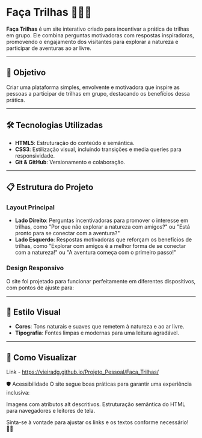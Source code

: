 # Faça Trilhas 🌲🚶‍♂️

**Faça Trilhas** é um site interativo criado para incentivar a prática de trilhas em grupo. Ele combina perguntas motivadoras com respostas inspiradoras, promovendo o engajamento dos visitantes para explorar a natureza e participar de aventuras ao ar livre.

---

## 🎯 Objetivo
Criar uma plataforma simples, envolvente e motivadora que inspire as pessoas a participar de trilhas em grupo, destacando os benefícios dessa prática.

---

## 🛠 Tecnologias Utilizadas

- **HTML5**: Estruturação do conteúdo e semântica.
- **CSS3**: Estilização visual, incluindo transições e media queries para responsividade.
- **Git & GitHub**: Versionamento e colaboração.

---

## 📋 Estrutura do Projeto

### Layout Principal
- **Lado Direito**: Perguntas incentivadoras para promover o interesse em trilhas, como "Por que não explorar a natureza com amigos?" ou "Está pronto para se conectar com a aventura?"
- **Lado Esquerdo**: Respostas motivadoras que reforçam os benefícios de trilhas, como "Explorar com amigos é a melhor forma de se conectar com a natureza!" ou "A aventura começa com o primeiro passo!"

### Design Responsivo
O site foi projetado para funcionar perfeitamente em diferentes dispositivos, com pontos de ajuste para:

---

## 🌟 Estilo Visual
- **Cores**: Tons naturais e suaves que remetem à natureza e ao ar livre.
- **Tipografia**: Fontes limpas e modernas para uma leitura agradável.

---

## 🎨 Como Visualizar

Link - https://vieiradg.github.io/Projeto_Pessoal/Faca_Trilhas/


🛡️ Acessibilidade
O site segue boas práticas para garantir uma experiência inclusiva:

Imagens com atributos alt descritivos.
Estruturação semântica do HTML para navegadores e leitores de tela.

Sinta-se à vontade para ajustar os links e os textos conforme necessário! 🚵‍♀️
